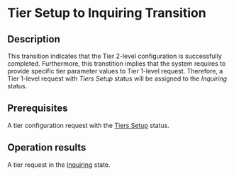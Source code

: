 # Tier Setup to Inquiring Transition
## Description
This transition indicates that the Tier 2-level configuration is successfully completed. Furthermore, this transtition implies that the system requires to provide specific tier parameter values to Tier 1-level request.  Therefore, a Tier 1-level request with *Tiers Setup* status will be assigned to the *Inquiring* status.
## Prerequisites
A tier configuration request with the [Tiers Setup](s-c-tiers-setup.html) status.
## Operation results
A tier request in the [Inquiring](s-d-inquiring.html) state.
